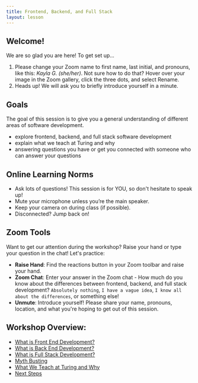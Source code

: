 ```yaml
---
title: Frontend, Backend, and Full Stack
layout: lesson
---
```


## Welcome!

We are so glad you are here! To get set up...
1. Please change your Zoom name to first name, last initial, and pronouns, like this: _Kayla G. (she/her)_. Not sure how to do that? Hover over your image in the Zoom gallery, click the three dots, and select Rename.
2. Heads up! We will ask you to briefly introduce yourself in a minute.

## Goals

The goal of this session is to give you a general understanding of different areas of software development.
- explore frontend, backend, and full stack software development
- explain what we teach at Turing and why
- answering questions you have or get you connected with someone who can answer your questions

## Online Learning Norms

- Ask lots of questions! This session is for YOU, so don't hesitate to speak up!
- Mute your microphone unless you’re the main speaker.
- Keep your camera on during class (if possible).
- Disconnected? Jump back on!

## Zoom Tools

Want to get our attention during the workshop? Raise your hand or type your question in the chat! Let's practice:
- **Raise Hand**: Find the reactions button in your Zoom toolbar and raise your hand.
- **Zoom Chat**: Enter your answer in the Zoom chat - How much do you know about the differences between frontend, backend, and full stack development? `Absolutely nothing`, `I have a vague idea`, `I know all about the differences`, or something else!
- **Unmute**: Introduce yourself! Please share your name, pronouns, location, and what you're hoping to get out of this session.

## Workshop Overview:
- [What is Front End Development?](./what-is-fe)
- [What is Back End Development?](./what-is-be)
- [What is Full Stack Development?](./what-is-fs)
- [Myth Busting](./myth-busting)
- [What We Teach at Turing and Why](./why-be-fe)
- [Next Steps](./next-steps)